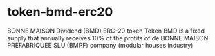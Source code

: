 # token-bmd-erc20
BONNE MAISON Dividend (BMD) ERC-20 token
Token BMD is a fixed supply that annually receives 10% of the profits of de BONNE MAISON PREFABRIQUEE SLU (BMPF) company (modular houses industry)
